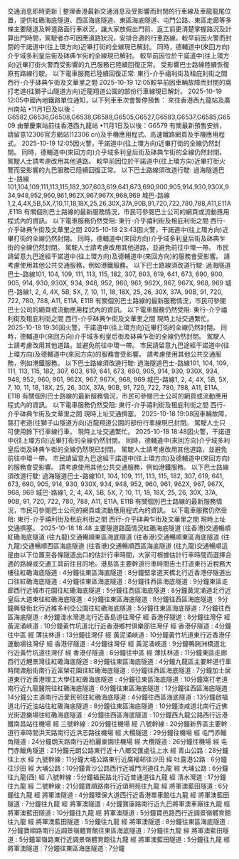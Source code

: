 交通消息即時更新 | 整理香港最新交通消息及受影響而封閉的行車線及車龍龍尾位置，提供紅磡海底隧道、西區海底隧道、東區海底隧道、屯門公路、東區走廊等多條主要隧道及幹道路面行車狀況，讓大家放假出門前、返工前更清楚掌握路況及計算出門時間，駕駛者亦可因應道路狀況，安排合適的行車路線。較早前因火警而封閉的干諾道中(往上環方向)近畢打街的全線現已解封。 同時，德輔道中(來回方向)介乎域多利皇后街及砵典乍街的全線現已解封。 較早前因位於⼲諾道中(往上環⽅向)近畢打街⽕警而受影響的九巴服務已陸續回復正常。 受影響巴士路線陸續恢復原有路線行駛。 以下電車服務已陸續回復正常: 東行-介乎禧利街及租庇利街之間 西行-介乎砵典乍街及文華里之間 2025-10-19 12:05較早前因車輛故障而封閉的窩打老道(往獅子山隧道方向)近龍翔道公園的部份行車線現已解封。 2025-10-19 12:05中國內地鐵路單位通知，以下列車車次會暫停預售： 來往香港西九龍站及廣州南站 •11月1日及以後：G6582,G6536,G6508,G6538,G6588,G6505,G6527,G6583,G6537,G6585,G6509 由肇慶東站前往香港西九龍站 •11月1日及以後：G6579 有關最新預售安排，請留意12306官方網站(12306.cn)及手機應用程式、高速鐵路網頁及手機應用程式。 2025-10-19 12:05因火警，干諾道中(往上環方向)近畢打街的全線仍然封閉。 同時，德輔道中(來回方向)介乎域多利皇后街及砵典乍街的全線仍然封閉。 駕駛人士請考慮改用其他道路。 較早前因位於⼲諾道中(往上環⽅向)近畢打街⽕警而受影響的九巴服務已陸續回復正常。 以下巴士路線須改道行駛: 過海隧道巴士-路線101,104,109,111,113,115,182,307,603,619,641,673,690,900,905,914,930,930X,934,948,952,960,961,962X,967,967X,968,969 城巴-路線1,2,4,4X,5B,5X,7,10,11,18,18X,25,26,30X,37A,90B,91,720,722,780,788,A11,E11A,E11B 有關個別巴士路線的最新服務情況，市民可參閱巴士公司的網頁或流動應用程式內的資訊。 以下電車服務仍然受阻: 東行-介乎禧利街及租庇利街之間 西行-介乎砵典乍街及文華里之間 2025-10-18 23:43因火警，干諾道中(往上環方向)近畢打街的全線仍然封閉。 同時，德輔道中(來回方向)介乎域多利皇后街及砵典乍街的全線仍然封閉。 駕駛人士請考慮改用其他道路，並避免前往中環一帶。 市民請留意九巴途經干諾道中(往上環方向)及德輔道中(來回方向)的服務會受影響。 請考慮使用其他公共交通服務，例如港鐵服務。 以下巴士路線須改道行駛: 過海隧道巴士-路線101, 104, 109, 111, 113, 115, 182, 307, 603, 619, 641, 673, 690, 900, 905, 914, 930, 930X, 934, 948, 952, 960, 961, 962X, 967, 967X, 968, 969 城巴-路線1, 2, 4, 4X, 5B, 5X, 7, 10, 11, 18, 18X, 25, 26, 30X, 37A, 90B, 91, 720, 722, 780, 788, A11, E11A, E11B 有關個別巴士路線的最新服務情況，市民可參閱巴士公司的網頁或流動應用程式內的資訊。 以下電車服務仍然受阻: 東行-介乎禧利街及租庇利街之間 西行-介乎砵典乍街及文華里之間 現時上址交通繁忙。 2025-10-18 19:36因火警，干諾道中(往上環方向)近畢打街的全線仍然封閉。 同時，德輔道中(來回方向)介乎域多利皇后街及砵典乍街的全線仍然封閉。 駕駛人士請考慮改用其他道路，並避免前往中環一帶。 市民請留意九巴途經干諾道中(往上環方向)及德輔道中(來回方向)的服務會受影響。 請考慮使用其他公共交通服務，例如港鐵服務。 以下巴士路線須改道行駛: 過海隧道巴士-路線101, 104, 109, 111, 113, 115, 182, 307, 603, 619, 641, 673, 690, 905, 914, 930, 930X, 934, 948, 952, 960, 961, 962X, 967, 967X, 968, 969 城巴-路線1, 2, 4, 4X, 5B, 5X, 7, 10, 11, 18, 18X, 25, 26, 30X, 37A, 90B, 91, 720, 722, 780, 788, A11, E11A, E11B 有關個別巴士路線的最新服務情況，市民可參閱巴士公司的網頁或流動應用程式內的資訊。 以下電車服務仍然受阻: 東行-介乎禧利街及租庇利街之間 西行-介乎砵典乍街及文華里之間 現時上址交通擠塞。 2025-10-18 19:08因車輛故障，窩打老道(往獅子山隧道方向)近龍翔道公園的部份行車線現已封閉。 駕駛人士只可使用餘下行車線行車。 現時上址交通繁忙。 2025-10-18 18:48因火警，干諾道中(往上環方向)近畢打街的全線仍然封閉。 同時，德輔道中(來回方向)介乎域多利皇后街及砵典乍街的全線仍然現已封閉。 駕駛人士請考慮改用其他道路，並避免前往中環一帶。 市民請留意九巴途經干諾道中(往上環方向)及德輔道中(來回方向)的服務會受影響。 請考慮使用其他公共交通服務，例如港鐵服務。 以下巴士路線須改道行駛: 過海隧道巴士-路線101, 104, 109, 111, 113, 115, 182, 307, 619, 641, 673, 690, 905, 914, 930, 930X, 934, 948, 952, 960, 961, 962X, 967, 967X, 968, 969 城巴-路線1, 2, 4, 4X, 5B, 5X, 7, 10, 11, 18, 18X, 25, 26, 30X, 37A, 90B, 91, 720, 722, 780, 788, A11, E11A, E11B 有關個別巴士路線的最新服務情況，市民可參閱巴士公司的網頁或流動應用程式內的資訊。 以下電車服務仍然受阻: 東行-介乎禧利街及租庇利街之間 西行-介乎砵典乍街及文華里之間 現時上址交通擠塞。 2025-10-18 18:48 主要隧道路面情況紅磡海底隧道 (往香港)交通暢順紅磡海底隧道 (往九龍)交通暢順東區海底隧道 (往香港)交通暢順東區海底隧道 (往九龍)交通暢順西區海底隧道 (往香港)交通暢順西區海底隧道 (往九龍)交通暢順這是由以下位置至各條隧道出口的估計行車時間，大家可根據估計行車時間而選擇合適的路線或交通工具前往目的地。港島區主要幹道行車時間告士打道東行近稅務大樓往紅磡海底隧道 : 4分鐘往東區海底隧道 : 8分鐘堅拿道天橋北行近香港仔隧道出口往紅磡海底隧道 : 4分鐘往東區海底隧道 : 8分鐘往西區海底隧道 : 9分鐘東區走廊西行近城市花園往紅磡海底隧道 : 5分鐘往西區海底隧道 : 8分鐘黃泥涌道北行近皇后大道東往紅磡海底隧道 : 4分鐘往東區海底隧道 : 8分鐘往西區海底隧道 : 9分鐘興發街北行近維多利亞公園往紅磡海底隧道 : 5分鐘往東區海底隧道 : 7分鐘往西區海底隧道 : 8分鐘淺水灣道北行近香島道往灣仔 經 香港仔隧道 : 8分鐘往灣仔 經 黃泥涌峽道 : 10分鐘黃竹坑道北行近香港鄉村俱樂部往灣仔 經 香港仔隧道 : 4分鐘往中區 經 薄扶林道 : 13分鐘往灣仔 經 黃泥涌峽道 : 10分鐘黃竹坑道東行近香港仔運動場往灣仔 經 香港仔隧道 : 4分鐘往灣仔 經 黃泥涌峽道 : 9分鐘鴨脷洲橋道北行近黃竹坑道往灣仔 經 香港仔隧道 : 6分鐘往中區 經 薄扶林道 : 11分鐘東區走廊西行近鯉景灣往紅磡海底隧道 : 8分鐘往東區海底隧道 : 4分鐘九龍區主要幹道行車時間渡船街南行近富榮花園往紅磡海底隧道 : 6分鐘往西區海底隧道 : 7分鐘加士居道東行近香港理工大學往紅磡海底隧道 : 4分鐘往東區海底隧道 : 10分鐘窩打老道南行近九龍醫院往紅磡海底隧道 : 6分鐘往東區海底隧道 : 12分鐘往西區海底隧道 : 14分鐘公主道南行近愛民邨往紅磡海底隧道 : 4分鐘往西區海底隧道 : 13分鐘啟福道北行近油站往紅磡海底隧道 : 8分鐘往東區海底隧道 : 10分鐘漆咸道北南行近佛光街遊樂場往紅磡海底隧道 : 4分鐘往西區海底隧道 : 10分鐘西九龍公路西行近港鐵南昌站往機場 經 三號幹線 : 20分鐘往機場 經 八號幹線 : 20分鐘新界區主要幹道行車時間洪天路南行近洪志路往機場 經 大欖隧道 : 29分鐘往機場 經 屯門赤鱲角隧道 : 24分鐘朗天路南行近柏麗豪園往機場 經 大欖隧道 : 26分鐘往機場 經 屯門赤鱲角隧道 : 21分鐘元朗公路東行近十八鄉交匯處往上水 經 青山公路 : 28分鐘往上水 經 九號幹線 : 11分鐘大埔公路東行近廣福邨往沙田 經 吐露港公路 : 6分鐘往沙田 經 大埔公路 : 10分鐘青沙公路西行近城門河道往九龍 經 大埔公路 : 6分鐘往九龍(西) 經 八號幹線 : 5分鐘福民路北行近普通道往九龍 經 清水灣道 : 17分鐘往九龍 經 二號幹線 : 21分鐘寶順路南行近頌明苑往九龍 經 將軍澳藍田隧道 : 6分鐘往九龍 經 將軍澳隧道 : 4分鐘環保大道西行近香港單車館往九龍 經 將軍澳藍田隧道 : 7分鐘往九龍 經 將軍澳隧道 : 4分鐘寶康路南行近九巴將軍澳車廠往九龍 經 將軍澳藍田隧道 : 10分鐘往九龍 經 將軍澳隧道 : 5分鐘寶邑路西行近調景嶺體育館往九龍 經 將軍澳藍田隧道 : 5分鐘往九龍 經 將軍澳隧道 : 8分鐘往東區海底隧道 : 7分鐘寶順路南行近調景嶺體育館往東區海底隧道 : 7分鐘往九龍 經 將軍澳藍田隧道 : 5分鐘翠嶺路東行近調景嶺體育館往九龍 經 將軍澳藍田隧道 : 5分鐘往九龍 經 將軍澳隧道 : 7分鐘往東區海底隧道 : 7分鐘